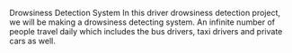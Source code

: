 Drowsiness Detection System
In this driver drowsiness detection project, we will be making a drowsiness detecting system. An infinite number of people travel daily which includes the bus drivers, 
taxi drivers and private cars as well. 

